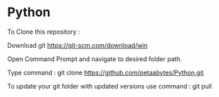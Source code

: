 # Python

To Clone this repository :

Download git https://git-scm.com/download/win

Open Command Prompt and navigate to desired folder path.

Type command : git clone https://github.com/petaabytes/Python.git

To update your git folder with updated versions use command : git pull

